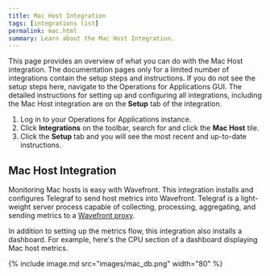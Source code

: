 ```yaml
---
title: Mac Host Integration
tags: [integrations list]
permalink: mac.html
summary: Learn about the Mac Host Integration.
---
```


This page provides an overview of what you can do with the Mac Host integration. The documentation pages only for a limited number of integrations contain the setup steps and instructions. If you do not see the setup steps here, navigate to the Operations for Applications GUI. The detailed instructions for setting up and configuring all integrations, including the Mac Host integration are on the **Setup** tab of the integration.

1. Log in to your Operations for Applications instance. 
2. Click **Integrations** on the toolbar, search for and click the **Mac Host** tile. 
3. Click the **Setup** tab and you will see the most recent and up-to-date instructions.

## Mac Host Integration

Monitoring Mac hosts is easy with Wavefront. This integration installs and configures Telegraf to send host metrics
into Wavefront. Telegraf is a light-weight server process capable of collecting, processing, aggregating, and sending metrics to a [Wavefront proxy](https://docs.wavefront.com/proxies.html).

In addition to setting up the metrics flow, this integration also installs a dashboard. For example, here's the CPU section of a dashboard displaying Mac host metrics.

{% include image.md src="images/mac_db.png" width="80" %}




